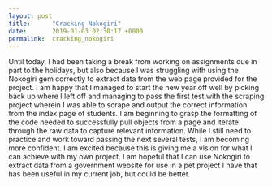 ```yaml
---
layout: post
title:      "Cracking Nokogiri"
date:       2019-01-03 02:30:17 +0000
permalink:  cracking_nokogiri
---
```



Until today, I had been taking a break from working on assignments due in part to the holidays, but also because I was struggling with using the Nokogiri gem correctly to extract data from the web page provided for the project.  I am happy that I managed to start the new year off well by picking back up where I left off and managing to pass the first test with the scraping project wherein I was able to scrape and output the correct information from the index page of students.  I am beginning to grasp the formatting of the code needed to successfully pull objects from a page and iterate through the raw data to capture relevant information.  While I still need to practice and work toward passing the next several tests, I am becoming more confident.  I am excited because this is giving me a vision for what I can achieve with my own project.  I am hopeful that I can use Nokogiri to extract data from a government website for use in a pet project I have that has been useful in my current job, but could be better.
